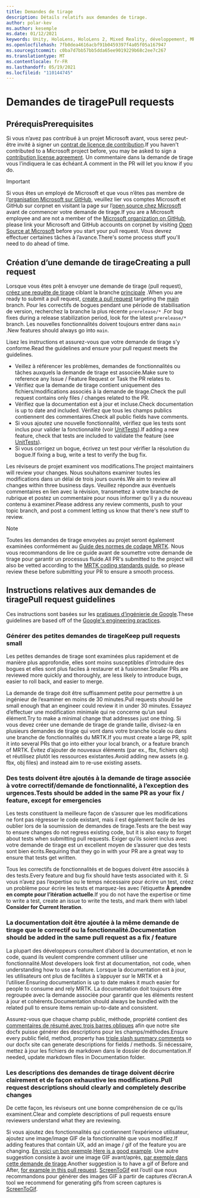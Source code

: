 ```yaml
---
title: Demandes de tirage
description: Détails relatifs aux demandes de tirage.
author: polar-kev
ms.author: kesemple
ms.date: 01/12/2021
keywords: Unity, HoloLens, HoloLens 2, Mixed Reality, développement, MRTK, demande de tirage
ms.openlocfilehash: 7fb0dea4616acbf91b0459397f4a05f05a167947
ms.sourcegitcommit: c0ba7d7bb57bb5dda65ee9019229b68c2ee7c267
ms.translationtype: MT
ms.contentlocale: fr-FR
ms.lasthandoff: 05/19/2021
ms.locfileid: "110144745"
---
```

# <a name="pull-requests"></a><span data-ttu-id="d261f-104">Demandes de tirage</span><span class="sxs-lookup"><span data-stu-id="d261f-104">Pull requests</span></span>

## <a name="prerequisites"></a><span data-ttu-id="d261f-105">Prérequis</span><span class="sxs-lookup"><span data-stu-id="d261f-105">Prerequisites</span></span>

<span data-ttu-id="d261f-106">Si vous n’avez pas contribué à un projet Microsoft avant, vous serez peut-être invité à signer un [contrat de licence de contribution](https://cla.microsoft.com/).</span><span class="sxs-lookup"><span data-stu-id="d261f-106">If you haven't contributed to a Microsoft project before, you may be asked to sign a [contribution license agreement](https://cla.microsoft.com/).</span></span>
<span data-ttu-id="d261f-107">Un commentaire dans la demande de tirage vous l’indiquera le cas échéant.</span><span class="sxs-lookup"><span data-stu-id="d261f-107">A comment in the PR will let you know if you do.</span></span>

> [!IMPORTANT]
> <span data-ttu-id="d261f-108">Si vous êtes un employé de Microsoft et que vous n’êtes pas membre de l’[organisation Microsoft sur GitHub](https://github.com/Microsoft), veuillez lier vos comptes Microsoft et GitHub sur corpnet en visitant la page sur l’[open source chez Microsoft](https://opensource.microsoft.com/) avant de commencer votre demande de tirage.</span><span class="sxs-lookup"><span data-stu-id="d261f-108">If you are a Microsoft employee and are not a member of the [Microsoft organization on GitHub](https://github.com/Microsoft), please link your Microsoft and GitHub accounts on corpnet by visiting [Open Source at Microsoft](https://opensource.microsoft.com/) before you start your pull request.</span></span> <span data-ttu-id="d261f-109">Vous devrez effectuer certaines tâches à l’avance.</span><span class="sxs-lookup"><span data-stu-id="d261f-109">There's some process stuff you'll need to do ahead of time.</span></span>

## <a name="creating-a-pull-request"></a><span data-ttu-id="d261f-110">Création d’une demande de tirage</span><span class="sxs-lookup"><span data-stu-id="d261f-110">Creating a pull request</span></span>

<span data-ttu-id="d261f-111">Lorsque vous êtes prêt à envoyer une demande de tirage (pull request), [créez une requête de tirage](https://github.com/microsoft/MixedRealityToolkit-Unity/compare/main...main?expand=1) ciblant la branche [principale](https://github.com/microsoft/mixedrealitytoolkit-unity/tree/main) .</span><span class="sxs-lookup"><span data-stu-id="d261f-111">When you are ready to submit a pull request, [create a pull request](https://github.com/microsoft/MixedRealityToolkit-Unity/compare/main...main?expand=1) targeting the [main](https://github.com/microsoft/mixedrealitytoolkit-unity/tree/main) branch.</span></span> <span data-ttu-id="d261f-112">Pour les correctifs de bogues pendant une période de stabilisation de version, recherchez la branche la plus récente `prerelease/*` .</span><span class="sxs-lookup"><span data-stu-id="d261f-112">For bug fixes during a release stabilization period, look for the latest `prerelease/*` branch.</span></span> <span data-ttu-id="d261f-113">Les nouvelles fonctionnalités doivent toujours entrer dans `main` .</span><span class="sxs-lookup"><span data-stu-id="d261f-113">New features should always go into `main`.</span></span>

<span data-ttu-id="d261f-114">Lisez les instructions et assurez-vous que votre demande de tirage s’y conforme.</span><span class="sxs-lookup"><span data-stu-id="d261f-114">Read the guidelines and ensure your pull request meets the guidelines.</span></span>

* <span data-ttu-id="d261f-115">Veillez à référencer les problèmes, demandes de fonctionnalités ou tâches auxquels la demande de tirage est associée.</span><span class="sxs-lookup"><span data-stu-id="d261f-115">Make sure to reference any Issue / Feature Request or Task the PR relates to.</span></span>
* <span data-ttu-id="d261f-116">Vérifiez que la demande de tirage contient uniquement des fichiers/modifications associés à la demande de tirage.</span><span class="sxs-lookup"><span data-stu-id="d261f-116">Check the pull request contains only files / changes related to the PR.</span></span>
* <span data-ttu-id="d261f-117">Vérifiez que la documentation est à jour et incluse.</span><span class="sxs-lookup"><span data-stu-id="d261f-117">Check documentation is up to date and included.</span></span> <span data-ttu-id="d261f-118">Vérifiez que tous les champs publics contiennent des commentaires.</span><span class="sxs-lookup"><span data-stu-id="d261f-118">Check all public fields have comments.</span></span>
* <span data-ttu-id="d261f-119">Si vous ajoutez une nouvelle fonctionnalité, vérifiez que les tests sont inclus pour valider la fonctionnalité (voir [UnitTests](../contributing/unit-tests.md)).</span><span class="sxs-lookup"><span data-stu-id="d261f-119">If adding a new feature, check that tests are included to validate the feature (see [UnitTests](../contributing/unit-tests.md)).</span></span>
* <span data-ttu-id="d261f-120">Si vous corrigez un bogue, écrivez un test pour vérifier la résolution du bogue.</span><span class="sxs-lookup"><span data-stu-id="d261f-120">If fixing a bug, write a test to verify the bug fix.</span></span>

<span data-ttu-id="d261f-121">Les réviseurs de projet examinent vos modifications.</span><span class="sxs-lookup"><span data-stu-id="d261f-121">The project maintainers will review your changes.</span></span> <span data-ttu-id="d261f-122">Nous souhaitons examiner toutes les modifications dans un délai de trois jours ouvrés.</span><span class="sxs-lookup"><span data-stu-id="d261f-122">We aim to review all changes within three business days.</span></span> <span data-ttu-id="d261f-123">Veuillez répondre aux éventuels commentaires en lien avec la révision, transmettez à votre branche de rubrique et postez un commentaire pour nous informer qu’il y a du nouveau contenu à examiner.</span><span class="sxs-lookup"><span data-stu-id="d261f-123">Please address any review comments, push to your topic branch, and post a comment letting us know that there's new stuff to review.</span></span>

> [!NOTE]
> <span data-ttu-id="d261f-124">Toutes les demandes de tirage envoyées au projet seront également examinées conformément au [Guide des normes de codage MRTK](../contributing/coding-guidelines.md). Nous vous recommandons de lire ce guide avant de soumettre votre demande de tirage pour garantir un processus fluide.</span><span class="sxs-lookup"><span data-stu-id="d261f-124">All PR's submitted to the project will also be vetted according to the [MRTK coding standards guide](../contributing/coding-guidelines.md), so please review these before submitting your PR to ensure a smooth process.</span></span>

## <a name="pull-request-guidelines"></a><span data-ttu-id="d261f-125">Instructions relatives aux demandes de tirage</span><span class="sxs-lookup"><span data-stu-id="d261f-125">Pull request guidelines</span></span>

<span data-ttu-id="d261f-126">Ces instructions sont basées sur les [pratiques d’ingénierie de Google](https://google.github.io/eng-practices/review/developer/small-cls.html).</span><span class="sxs-lookup"><span data-stu-id="d261f-126">These guidelines are based off of the [Google's engineering practices](https://google.github.io/eng-practices/review/developer/small-cls.html).</span></span>

### <a name="keep-pull-requests-small"></a><span data-ttu-id="d261f-127">Générer des petites demandes de tirage</span><span class="sxs-lookup"><span data-stu-id="d261f-127">Keep pull requests small</span></span>

<span data-ttu-id="d261f-128">Les petites demandes de tirage sont examinées plus rapidement et de manière plus approfondie, elles sont moins susceptibles d’introduire des bogues et elles sont plus faciles à restaurer et à fusionner.</span><span class="sxs-lookup"><span data-stu-id="d261f-128">Smaller PRs are reviewed more quickly and thoroughly, are less likely to introduce bugs, easier to roll back, and easier to merge.</span></span>

<span data-ttu-id="d261f-129">La demande de tirage doit être suffisamment petite pour permettre à un ingénieur de l’examiner en moins de 30 minutes.</span><span class="sxs-lookup"><span data-stu-id="d261f-129">Pull requests should be small enough that an engineer could review it in under 30 minutes.</span></span> <span data-ttu-id="d261f-130">Essayez d’effectuer une modification minimale qui ne concerne qu’un seul élément.</span><span class="sxs-lookup"><span data-stu-id="d261f-130">Try to make a minimal change that addresses just one thing.</span></span> <span data-ttu-id="d261f-131">Si vous devez créer une demande de tirage de grande taille, divisez-la en plusieurs demandes de tirage qui vont dans votre branche locale ou dans une branche de fonctionnalités du MRTK.</span><span class="sxs-lookup"><span data-stu-id="d261f-131">If you must create a large PR, split it into several PRs that go into either your local branch, or a feature branch of MRTK.</span></span> <span data-ttu-id="d261f-132">Évitez d’ajouter de nouveaux éléments (par ex., fbx, fichiers obj) et réutilisez plutôt les ressources existantes.</span><span class="sxs-lookup"><span data-stu-id="d261f-132">Avoid adding new assets (e.g. fbx, obj files) and instead aim to re-use existing assets.</span></span>

### <a name="tests-should-be-added-in-the-same-pr-as-your-fix--feature-except-for-emergencies"></a><span data-ttu-id="d261f-133">Des tests doivent être ajoutés à la demande de tirage associée à votre correctif/demande de fonctionnalité, à l’exception des urgences.</span><span class="sxs-lookup"><span data-stu-id="d261f-133">Tests should be added in the same PR as your fix / feature, except for emergencies</span></span>

<span data-ttu-id="d261f-134">Les tests constituent la meilleure façon de s’assurer que les modifications ne font pas régresser le code existant, mais il est également facile de les oublier lors de la soumission de demandes de tirage.</span><span class="sxs-lookup"><span data-stu-id="d261f-134">Tests are the best way to ensure changes do not regress existing code, but it is also easy to forget about tests when submitting pull requests.</span></span> <span data-ttu-id="d261f-135">Exiger qu’ils soient inclus avec votre demande de tirage est un excellent moyen de s’assurer que des tests sont bien écrits.</span><span class="sxs-lookup"><span data-stu-id="d261f-135">Requiring that they go in with your PR are a great way to ensure that tests get written.</span></span>

<span data-ttu-id="d261f-136">Tous les correctifs de fonctionnalités et de bogues doivent être associés à des tests.</span><span class="sxs-lookup"><span data-stu-id="d261f-136">Every feature and bug fix should have tests associated with it.</span></span> <span data-ttu-id="d261f-137">Si vous n’avez pas l’expertise ou le temps nécessaire pour écrire un test, créez un problème pour écrire les tests et marquez-les avec l’étiquette **À prendre en compte pour l’itération actuelle**.</span><span class="sxs-lookup"><span data-stu-id="d261f-137">If you do not have the expertise or time to write a test, create an issue to write the tests, and mark them with label **Consider for Current Iteration**.</span></span>

### <a name="documentation-should-be-added-in-the-same-pull-request-as-a-fix--feature"></a><span data-ttu-id="d261f-138">La documentation doit être ajoutée à la même demande de tirage que le correctif ou la fonctionnalité.</span><span class="sxs-lookup"><span data-stu-id="d261f-138">Documentation should be added in the same pull request as a fix / feature</span></span>

<span data-ttu-id="d261f-139">La plupart des développeurs consultent d’abord la documentation, et non le code, quand ils veulent comprendre comment utiliser une fonctionnalité.</span><span class="sxs-lookup"><span data-stu-id="d261f-139">Most developers look first at documentation, not code, when understanding how to use a feature.</span></span> <span data-ttu-id="d261f-140">Lorsque la documentation est à jour, les utilisateurs ont plus de facilités à s’appuyer sur le MRTK et à l’utiliser.</span><span class="sxs-lookup"><span data-stu-id="d261f-140">Ensuring documentation is up to date makes it much easier for people to consume and rely MRTK.</span></span>  <span data-ttu-id="d261f-141">La documentation doit toujours être regroupée avec la demande associée pour garantir que les éléments restent à jour et cohérents.</span><span class="sxs-lookup"><span data-stu-id="d261f-141">Documentation should always be bundled with the related pull to ensure items remain up-to-date and consistent.</span></span>

<span data-ttu-id="d261f-142">Assurez-vous que chaque champ public, méthode, propriété contient des [commentaires de résumé avec trois barres obliques](https://dotnet.github.io/docfx/spec/triple_slash_comments_spec.html) afin que notre site docfx puisse générer des descriptions pour les champs/méthodes.</span><span class="sxs-lookup"><span data-stu-id="d261f-142">Ensure every public field, method, property has [triple slash summary comments](https://dotnet.github.io/docfx/spec/triple_slash_comments_spec.html) so our docfx site can generate descriptions for fields / methods.</span></span> <span data-ttu-id="d261f-143">Si nécessaire, mettez à jour les fichiers de markdown dans le dossier de documentation.</span><span class="sxs-lookup"><span data-stu-id="d261f-143">If needed, update markdown files in Documentation folder.</span></span>

### <a name="pull-request-descriptions-should-clearly-and-completely-describe-changes"></a><span data-ttu-id="d261f-144">Les descriptions des demandes de tirage doivent décrire clairement et de façon exhaustive les modifications.</span><span class="sxs-lookup"><span data-stu-id="d261f-144">Pull request descriptions should clearly and completely describe changes</span></span>

<span data-ttu-id="d261f-145">De cette façon, les réviseurs ont une bonne compréhension de ce qu’ils examinent.</span><span class="sxs-lookup"><span data-stu-id="d261f-145">Clear and complete descriptions of pull requests ensure reviewers understand what they are reviewing.</span></span>

<span data-ttu-id="d261f-146">Si vous ajoutez des fonctionnalités qui contiennent l’expérience utilisateur, ajoutez une image/image GIF de la fonctionnalité que vous modifiez.</span><span class="sxs-lookup"><span data-stu-id="d261f-146">If adding features that contain UX, add an image / gif of the feature you are changing.</span></span> <span data-ttu-id="d261f-147">[En voici un bon exemple](https://github.com/microsoft/MixedRealityToolkit-Unity/pull/4532).</span><span class="sxs-lookup"><span data-stu-id="d261f-147">[Here is a good example](https://github.com/microsoft/MixedRealityToolkit-Unity/pull/4532).</span></span> <span data-ttu-id="d261f-148">Une autre suggestion consiste à avoir une image GIF avant/après, [par exemple dans cette demande de tirage](https://github.com/microsoft/MixedRealityToolkit-Unity/pull/5896).</span><span class="sxs-lookup"><span data-stu-id="d261f-148">Another suggestion is to have a gif of Before and After, [for example in this pull request](https://github.com/microsoft/MixedRealityToolkit-Unity/pull/5896).</span></span> <span data-ttu-id="d261f-149">[ScreenToGif](https://www.screentogif.com/) est l’outil que nous recommandons pour générer des images GIF à partir de captures d’écran.</span><span class="sxs-lookup"><span data-stu-id="d261f-149">A tool we recommend for generating gifs from screen captures is [ScreenToGif](https://www.screentogif.com/).</span></span>
